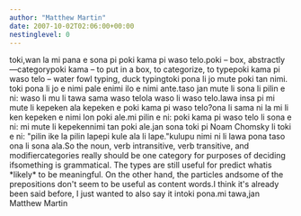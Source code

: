 ```yaml
---
author: "Matthew Martin"
date: 2007-10-02T02:06:00+00:00
nestinglevel: 0
---
```

toki,wan la mi pana e sona pi poki kama pi waso telo.poki – box, abstractly—categorypoki kama – to put in a box, to categorize, to typepoki kama pi waso telo – water fowl typing, duck typingtoki pona li jo mute poki tan nimi. toki pona li jo e nimi pale enimi ilo e nimi ante.taso jan mute li sona li pilin e ni: waso li mu li tawa sama waso telola waso li waso telo.lawa insa pi mi mute li kepeken ala kepeken e poki kama pi waso telo?ona li sama ni la mi li ken kepeken e nimi lon poki ale.mi pilin e ni: poki kama pi waso telo li sona e ni: mi mute li kepekennimi tan poki ale.jan sona toki pi Noam Chomsky li toki e ni: "pilin ike la pilin lapepi kule ala li lape."kulupu nimi ni li lawa pona taso ona li sona ala.So the noun, verb intransitive, verb transitive, and modifiercategories really should be one category for purposes of deciding ifsomething is grammatical. The types are still useful for predict whatis \*likely\* to be meaningful. On the other hand, the particles andsome of the prepositions don't seem to be useful as content words.I think it's already been said before, I just wanted to also say it intoki pona.mi tawa,jan Matthew Martin